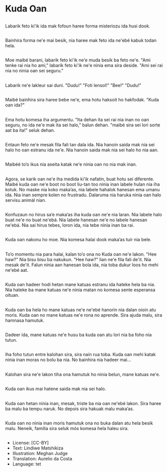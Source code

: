 # Kuda Oan

##
Labarik feto ki'ik ida mak fofoun haree forma misteriozu ida husi dook.

##
Bainhira forma ne'e mai besik, nia haree mak feto ida ne'ebé kabuk todan hela.

##
Moe maibé barani, labarik feto ki'ik ne'e muda besik ba feto ne'e. "Ami tenke rai nia ho ami," labarik feto ki'ik ne'e ninia ema sira deside. "Ami sei rai nia no ninia oan sei seguru."

##
Labarik ne'e lakleur sai duni. "Dudu!" "Foti lensol!" "Bee!" "Dudu!"

##
Maibé bainhira sira haree bebe ne'e, ema hotu haksoit ho hakfodak. "Kuda oan ida?"

##
Ema hotu komesa iha argumentu. "Ita dehan ita sei rai nia inan no oan seguru, no ida ne'e mak ita sei halo," balun dehan. "maibé sira sei lori sorte aat ba ita!" seluk dehan.

##
Entaun feto ne'e mesak fila fali tan dala ida. Nia hanoin saida mak nia sei halo ho oan estranu ida ne'e. Nia hanoin saida mak nia sei halo ho nia aan.

##
Maibéé to’o ikus nia aseita katak ne'e ninia oan no nia mak inan.

##
Agora, se karik oan ne'e iha medida ki'ik nafatin, buat hotu sei diferente. Maibé kuda oan ne'e boot no boot liu-tan too ninia inan labele hulan nia iha kotuk. No maske nia koko maka’as, nia labele hahalok hanesan ema umanu ida. Nia inan sempre kolen no frustradu. Dalaruma nia haruka ninia oan halo servisu animál nian.

##
Konfuzaun no hirus sa’e maka’as iha kuda oan ne'e nia laran. Nia labele halo buat ne'e no buat ne'ebá. Nia labele hanesan ne'e no labele hanesan ne'ebá. Nia sai hirus tebes, loron ida, nia tebe ninia inan ba rai.

##
Kuda oan nakonu ho moe. Nia komesa halai dook maka’as tuir nia bele.

##
To’o momentu nia para halai, kalan to’o ona no Kuda oan ne'e lakon. "Hee haw?" Nia bisu bisu ba nakukun. "Hee haw?" lian ne'e fila fali de'it. Nia mesak de'it. Falun ninia aan hanesan bola ida, nia toba dukur loos ho mehi ne'ebé aat.

##
Kuda oan hadeer hodi hetan mane katuas estranu ida hateke hela ba nia. Nia hateke ba mane katuas ne'e ninia matan no komesa sente esperansa oituan.

##
Kuda oan ba hela ho mane katuas ne'e ne'ebé hanorin nia dalan oioin atu moris. Kuda oan no mane katuas ne'e rona no aprende. Sira ajuda malu, sira hamnasa hamutuk.

##
Dadeer ida, mane katuas ne'e husu ba kuda oan atu lori nia ba foho nia tutun.

##
Iha foho tutun entre kalohan sira, sira nain rua toba. Kuda oan mehi katak ninia inan moras no bolu ba nia. No bainhira nia hadeer mai...

##
Kalohan sira ne'e lakon tiha ona hamutuk ho ninia belun, mane katuas ne'e.

##
Kuda oan ikus mai hatene saida mak nia sei halo.

##
Kuda oan hetan ninia inan, mesak, triste ba nia oan ne'ebé lakon. Sira haree ba malu ba tempu naruk. No depois sira hakuak malu maka’as.

##
Kuda oan no ninia inan moris hamutuk ona no buka dalan atu hela besik malu. Neneik, família sira seluk mós komesa hela haleu sira.

##
* License: [CC-BY]
* Text: Lindiwe Matshikiza
* Illustration: Meghan Judge
* Translation: Aurelio da Costa
* Language: tet
